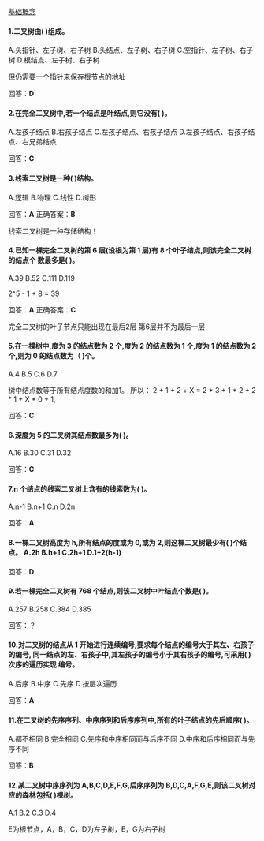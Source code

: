 [基础概念](../../数据结构/树.md)

#### 1.二叉树由( )组成。 
A.头指针、左子树、右子树 
B.头结点、左子树、右子树 
C.空指针、左子树、右子树 
D.根结点、左子树、右子树

但仍需要一个指针来保存根节点的地址 

回答：**D**

#### 2.在完全二叉树中,若一个结点是叶结点,则它没有( )。 
A.左孩子结点 
B.右孩子结点 
C.左孩子结点、右孩子结点 
D.左孩子结点、右孩子结点、右兄弟结点

回答：**C**

#### 3.线索二叉树是一种( )结构。 
A.逻辑  B.物理  C.线性  D.树形

回答：**A**
正确答案：**B**

线索二叉树是一种存储结构！

#### 4.已知一棵完全二叉树的第 6 层(设根为第 1 层)有 8 个叶子结点,则该完全二叉树的结点个 数最多是( )。 
A.39  B.52  C.111   D.119

2^5 - 1 + 8 = 39

回答：**A**
正确答案：**C**

完全二叉树的叶子节点只能出现在最后2层
第6层并不为最后一层


#### 5.在一棵树中,度为 3 的结点数为 2 个,度为 2 的结点数为 1 个,度为 1 的结点数为 2 个,则为 0 的结点数为（ )个。 
A.4   B.5   C.6   D.7

树中结点数等于所有结点度数的和加1。 所以：
2 + 1 + 2 + X = 2 * 3 + 1 * 2 + 2 * 1 + X * 0 + 1,

回答：**C**

#### 6.深度为 5 的二叉树其结点数最多为( )。 
A.16  B.30  C.31  D.32

回答：**C**

#### 7.n 个结点的线索二叉树上含有的线索数为( )。 
A.n-1   B.n+1   C.n   D.2n

回答：**A**

#### 8.一棵二叉树高度为 h,所有结点的度或为 0,或为 2,则这棵二叉树最少有( )个结点。 A.2h B.h+1 C.2h+1 D.1+2(h-1)

回答：**D**

#### 9.若一棵完全二叉树有 768 个结点,则该二叉树中叶结点个数是( )。 
A.257   B.258   C.384   D.385

回答：？

#### 10.对二叉树的结点从 1 开始进行连续编号,要求每个结点的编号大于其左、右孩子的编号, 同一结点的左、右孩子中,其左孩子的编号小于其右孩子的编号,可采用( )次序的遍历实现 编号。
A.后序  B.中序  C.先序  D.按层次遍历

回答：**A**

#### 11.在二叉树的先序序列、中序序列和后序序列中,所有的叶子结点的先后顺序( )。 
A.都不相同 
B.完全相同 
C.先序和中序相同而与后序不同 
D.中序和后序相同而与先序不同

回答：**B**

#### 12.某二叉树中序序列为 A,B,C,D,E,F,G,后序序列为 B,D,C,A,F,G,E,则该二叉树对应的森林包括( )棵树。 
A.1   B.2   C.3   D.4

E为根节点，A，B，C，D为左子树，E，G为右子树